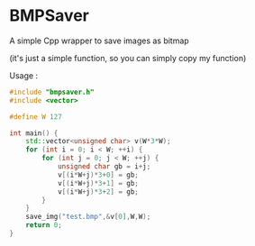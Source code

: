 # BMPSaver
A simple Cpp wrapper to save images as bitmap

(it's just a simple function, so you can simply copy my function)

Usage : 
```cpp
#include "bmpsaver.h"
#include <vector>

#define W 127

int main() {
    std::vector<unsigned char> v(W*3*W);
    for (int i = 0; i < W; ++i) {
        for (int j = 0; j < W; ++j) {
            unsigned char gb = i+j;
            v[(i*W+j)*3+0] = gb;
            v[(i*W+j)*3+1] = gb;
            v[(i*W+j)*3+2] = gb;
        }
    }
    save_img("test.bmp",&v[0],W,W);
    return 0;
}
```

